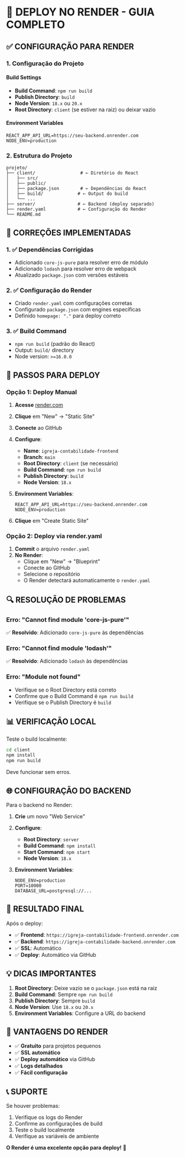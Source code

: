 # 🚀 DEPLOY NO RENDER - GUIA COMPLETO

## ✅ **CONFIGURAÇÃO PARA RENDER**

### **1. Configuração do Projeto**

#### **Build Settings**
- **Build Command**: `npm run build`
- **Publish Directory**: `build`
- **Node Version**: `18.x` ou `20.x`
- **Root Directory**: `client` (se estiver na raiz) ou deixar vazio

#### **Environment Variables**
```env
REACT_APP_API_URL=https://seu-backend.onrender.com
NODE_ENV=production
```

### **2. Estrutura do Projeto**

```
projeto/
├── client/                 # ← Diretório do React
│   ├── src/
│   ├── public/
│   ├── package.json        # ← Dependências do React
│   ├── build/             # ← Output do build
│   └── ...
├── server/                # ← Backend (deploy separado)
├── render.yaml            # ← Configuração do Render
└── README.md
```

## 🔧 **CORREÇÕES IMPLEMENTADAS**

### **1. ✅ Dependências Corrigidas**
- Adicionado `core-js-pure` para resolver erro de módulo
- Adicionado `lodash` para resolver erro de webpack
- Atualizado `package.json` com versões estáveis

### **2. ✅ Configuração do Render**
- Criado `render.yaml` com configurações corretas
- Configurado `package.json` com engines específicas
- Definido `homepage: "."` para deploy correto

### **3. ✅ Build Command**
- `npm run build` (padrão do React)
- Output: `build/` directory
- Node version: `>=16.0.0`

## 🚀 **PASSOS PARA DEPLOY**

### **Opção 1: Deploy Manual**

1. **Acesse** [render.com](https://render.com)
2. **Clique** em "New" → "Static Site"
3. **Conecte** ao GitHub
4. **Configure**:
   - **Name**: `igreja-contabilidade-frontend`
   - **Branch**: `main`
   - **Root Directory**: `client` (se necessário)
   - **Build Command**: `npm run build`
   - **Publish Directory**: `build`
   - **Node Version**: `18.x`

5. **Environment Variables**:
   ```
   REACT_APP_API_URL=https://seu-backend.onrender.com
   NODE_ENV=production
   ```

6. **Clique** em "Create Static Site"

### **Opção 2: Deploy via render.yaml**

1. **Commit** o arquivo `render.yaml`
2. **No Render**:
   - Clique em "New" → "Blueprint"
   - Conecte ao GitHub
   - Selecione o repositório
   - O Render detectará automaticamente o `render.yaml`

## 🔍 **RESOLUÇÃO DE PROBLEMAS**

### **Erro: "Cannot find module 'core-js-pure'"**
✅ **Resolvido**: Adicionado `core-js-pure` às dependências

### **Erro: "Cannot find module 'lodash'"**
✅ **Resolvido**: Adicionado `lodash` às dependências

### **Erro: "Module not found"**
- Verifique se o Root Directory está correto
- Confirme que o Build Command é `npm run build`
- Verifique se o Publish Directory é `build`

## 📊 **VERIFICAÇÃO LOCAL**

Teste o build localmente:

```bash
cd client
npm install
npm run build
```

Deve funcionar sem erros.

## 🌐 **CONFIGURAÇÃO DO BACKEND**

Para o backend no Render:

1. **Crie** um novo "Web Service"
2. **Configure**:
   - **Root Directory**: `server`
   - **Build Command**: `npm install`
   - **Start Command**: `npm start`
   - **Node Version**: `18.x`

3. **Environment Variables**:
   ```
   NODE_ENV=production
   PORT=10000
   DATABASE_URL=postgresql://...
   ```

## 🎯 **RESULTADO FINAL**

Após o deploy:
- ✅ **Frontend**: `https://igreja-contabilidade-frontend.onrender.com`
- ✅ **Backend**: `https://igreja-contabilidade-backend.onrender.com`
- ✅ **SSL**: Automático
- ✅ **Deploy**: Automático via GitHub

## 💡 **DICAS IMPORTANTES**

1. **Root Directory**: Deixe vazio se o `package.json` está na raiz
2. **Build Command**: Sempre `npm run build`
3. **Publish Directory**: Sempre `build`
4. **Node Version**: Use `18.x` ou `20.x`
5. **Environment Variables**: Configure a URL do backend

## 🎊 **VANTAGENS DO RENDER**

- ✅ **Gratuito** para projetos pequenos
- ✅ **SSL automático**
- ✅ **Deploy automático** via GitHub
- ✅ **Logs detalhados**
- ✅ **Fácil configuração**

## 📞 **SUPORTE**

Se houver problemas:
1. Verifique os logs do Render
2. Confirme as configurações de build
3. Teste o build localmente
4. Verifique as variáveis de ambiente

**O Render é uma excelente opção para deploy!** 🚀

